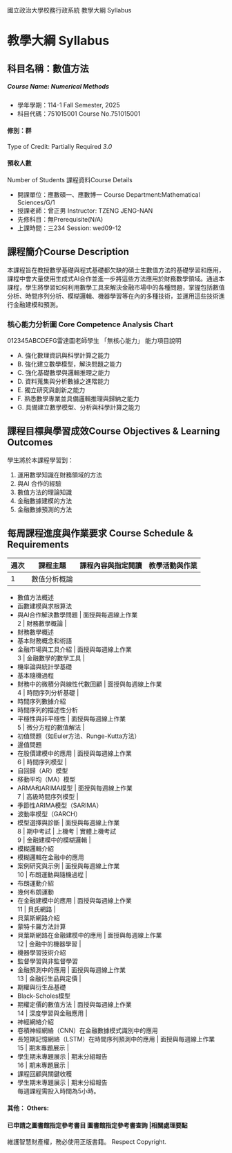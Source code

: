 國立政治大學校務行政系統 教學大綱 Syllabus
# 教學大綱 Syllabus
##  科目名稱：數值方法 
#####  Course Name: Numerical Methods
  * 學年學期：114-1 Fall Semester, 2025 
  * 科目代碼：751015001 Course No.751015001
#### 修別：群
Type of Credit: Partially Required 
_3.0_
#### 預收人數
Number of Students
課程資料Course Details
  * 開課單位：應數碩一、應數博一 Course Department:Mathematical Sciences/G/1 
  * 授課老師：曾正男 Instructor: TZENG JENG-NAN 
  * 先修科目：無Prerequisite(N/A)
  * 上課時間：三234 Session: wed09-12
##  課程簡介Course Description
本課程旨在教授數學基礎與程式基礎都欠缺的碩士生數值方法的基礎學習和應用，課程中會大量使用生成式AI合作並進一步將這些方法應用於財務數學領域。通過本課程，學生將學習如何利用數學工具來解決金融市場中的各種問題，掌握包括數值分析、時間序列分析、模糊邏輯、機器學習等在內的多種技術，並運用這些技術進行金融建模和預測。
###  核心能力分析圖 Core Competence Analysis Chart
012345ABCDEFG雷達圖老師學生
「無核心能力」 
能力項目說明
  * A. 強化數理資訊與科學計算之能力
  * B. 強化建立數學模型，解決問題之能力
  * C. 強化基礎數學與邏輯推理之能力
  * D. 資料蒐集與分析數據之進階能力
  * E. 獨立研究與創新之能力
  * F. 熟悉數學專業並具備邏輯推理與歸納之能力
  * G. 具備建立數學模型、分析與科學計算之能力
##  課程目標與學習成效Course Objectives & Learning Outcomes 
學生將於本課程學習到：
  1. 運用數學知識在財務領域的方法
  2. 與AI 合作的經驗 
  3. 數值方法的理論知識
  4. 金融數據建模的方法
  5. 金融數據預測的方法
##  每周課程進度與作業要求 Course Schedule & Requirements
週次 | 課程主題 | 課程內容與指定閱讀 | 教學活動與作業  
---|---|---|---  
1 | 數值分析概論 | 
  * 數值方法概述
  * 函數建模與求根算法
  * 與AI合作解決數學問題
| 面授與每週線上作業  
2 | 財務數學概論 | 
  * 財務數學概述
  * 基本財務概念和術語
  * 金融市場與工具介紹
| 面授與每週線上作業  
3 | 金融數學的數學工具 | 
  * 機率論與統計學基礎
  * 基本隨機過程
  * 財務中的微積分與線性代數回顧
| 面授與每週線上作業  
4 | 時間序列分析基礎 | 
  * 時間序列數據介紹
  * 時間序列的描述性分析
  * 平穩性與非平穩性
| 面授與每週線上作業  
5 | 微分方程的數值解法 | 
  * 初值問題（如Euler方法、Runge-Kutta方法）
  * 邊值問題
  * 在股價建模中的應用
| 面授與每週線上作業  
6 | 時間序列模型 | 
  * 自回歸（AR）模型
  * 移動平均（MA）模型
  * ARMA和ARIMA模型
| 面授與每週線上作業  
7 | 高級時間序列模型 | 
  * 季節性ARIMA模型（SARIMA）
  * 波動率模型（GARCH）
  * 模型選擇與診斷
| 面授與每週線上作業  
8 | 期中考試 | 上機考 | 實體上機考試  
9 | 金融建模中的模糊邏輯 | 
  * 模糊邏輯介紹
  * 模糊邏輯在金融中的應用
  * 案例研究與示例
| 面授與每週線上作業  
10 | 布朗運動與隨機過程 | 
  * 布朗運動介紹
  * 幾何布朗運動
  * 在金融建模中的應用
| 面授與每週線上作業  
11 | 貝氏網路 | 
  * 貝葉斯網路介紹
  * 蒙特卡羅方法計算
  * 貝葉斯網路在金融建模中的應用
| 面授與每週線上作業  
12 | 金融中的機器學習 | 
  * 機器學習技術介紹
  * 監督學習與非監督學習
  * 金融預測中的應用
| 面授與每週線上作業  
13 | 金融衍生品與定價 | 
  * 期權與衍生品基礎
  * Black-Scholes模型
  * 期權定價的數值方法
| 面授與每週線上作業  
14 | 深度學習與金融應用 | 
  * 神經網絡介紹
  * 卷積神經網絡（CNN）在金融數據模式識別中的應用
  * 長短期記憶網絡（LSTM）在時間序列預測中的應用
| 面授與每週線上作業  
15 | 期末專題展示 | 
  * 學生期末專題展示
| 期末分組報告  
16 | 期末專題展示 | 
  * 課程回顧與關鍵收穫
  * 學生期末專題展示
| 期末分組報告  
每週課程需投入時間為5小時。
####  其他： Others:
####  已申請之圖書館指定參考書目  圖書館指定參考書查詢 |相關處理要點
維護智慧財產權，務必使用正版書籍。 Respect Copyright.
